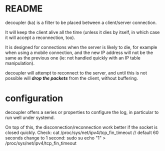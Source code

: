 README
==================================================

decoupler (ka) is a filter to be placed between a client/server connection.

It will keep the client alive all the time (unless it dies by itself, in which case it will accept a reconnection, too).

It is designed for connections when the server is likely to die, for example when using a mobile connection, and the new IP address will not be the same as the previous one (ie: not handled quickly with an IP table manipulation).

decoupler will attempt to reconnect to the server, and until this is not possible will ***drop the packets*** from the client, without buffering.


configuration
============================================

decoupler offers a series or properties to configure the log, in particular to run well under systemd.

On top of this, the disconnection/reconnection work better if the socket is closed quickly.
Check:
	cat /proc/sys/net/ipv4/tcp_fin_timeout
	// default 60 seconds
change to 1 second:
	sudo su
	echo "1" > /proc/sys/net/ipv4/tcp_fin_timeout
